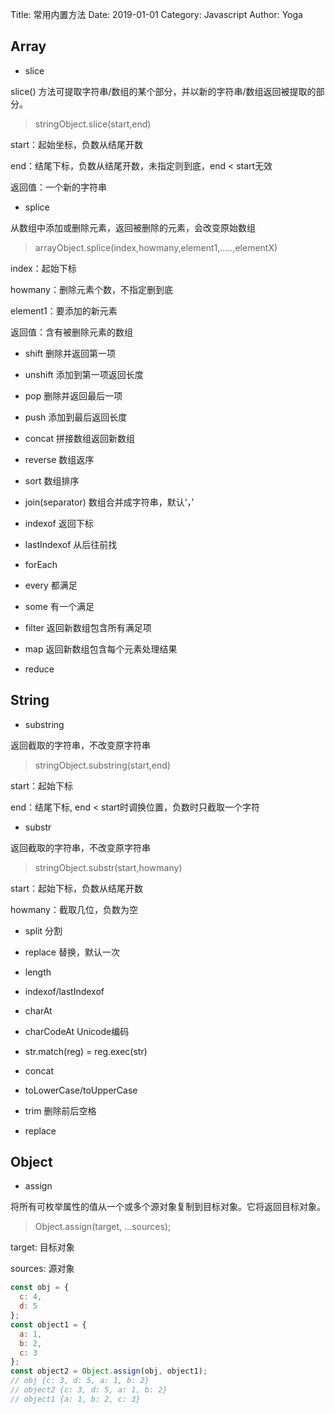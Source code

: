Title: 常用内置方法
Date: 2019-01-01
Category: Javascript
Author: Yoga

## Array

* slice

slice() 方法可提取字符串/数组的某个部分，并以新的字符串/数组返回被提取的部分。

> stringObject.slice(start,end)

start：起始坐标，负数从结尾开数

end：结尾下标，负数从结尾开数，未指定则到底，end < start无效

返回值：一个新的字符串

* splice

从数组中添加或删除元素，返回被删除的元素，会改变原始数组

> arrayObject.splice(index,howmany,element1,.....,elementX)

index：起始下标

howmany：删除元素个数，不指定删到底

element1：要添加的新元素

返回值：含有被删除元素的数组


* shift 删除并返回第一项

* unshift 添加到第一项返回长度

* pop 删除并返回最后一项

* push 添加到最后返回长度

* concat 拼接数组返回新数组

* reverse 数组返序

* sort 数组排序

* join(separator) 数组合并成字符串，默认‘，’

* indexof 返回下标

* lastIndexof 从后往前找

* forEach

* every 都满足

* some 有一个满足

* filter 返回新数组包含所有满足项

* map 返回新数组包含每个元素处理结果

* reduce

## String

* substring

返回截取的字符串，不改变原字符串

> stringObject.substring(start,end)

start：起始下标

end：结尾下标, end < start时调换位置，负数时只截取一个字符

* substr

返回截取的字符串，不改变原字符串

> stringObject.substr(start,howmany)

start：起始下标，负数从结尾开数

howmany：截取几位，负数为空

* split 分割

* replace 替换，默认一次

* length

* indexof/lastIndexof

* charAt

* charCodeAt Unicode编码

* str.match(reg) = reg.exec(str)

* concat

* toLowerCase/toUpperCase

* trim 删除前后空格

* replace

## Object

* assign

将所有可枚举属性的值从一个或多个源对象复制到目标对象。它将返回目标对象。

> Object.assign(target, ...sources);

target: 目标对象

sources: 源对象

```js
const obj = {
  c: 4,
  d: 5
};
const object1 = {
  a: 1,
  b: 2,
  c: 3
};
const object2 = Object.assign(obj, object1);
// obj {c: 3, d: 5, a: 1, b: 2}
// object2 {c: 3, d: 5, a: 1, b: 2}
// object1 {a: 1, b: 2, c: 3}
```